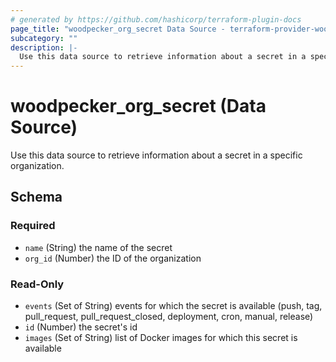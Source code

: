 ```yaml
---
# generated by https://github.com/hashicorp/terraform-plugin-docs
page_title: "woodpecker_org_secret Data Source - terraform-provider-woodpecker"
subcategory: ""
description: |-
  Use this data source to retrieve information about a secret in a specific organization.
---
```


# woodpecker_org_secret (Data Source)

Use this data source to retrieve information about a secret in a specific organization.



<!-- schema generated by tfplugindocs -->
## Schema

### Required

- `name` (String) the name of the secret
- `org_id` (Number) the ID of the organization

### Read-Only

- `events` (Set of String) events for which the secret is available (push, tag, pull_request, pull_request_closed, deployment, cron, manual, release)
- `id` (Number) the secret's id
- `images` (Set of String) list of Docker images for which this secret is available
